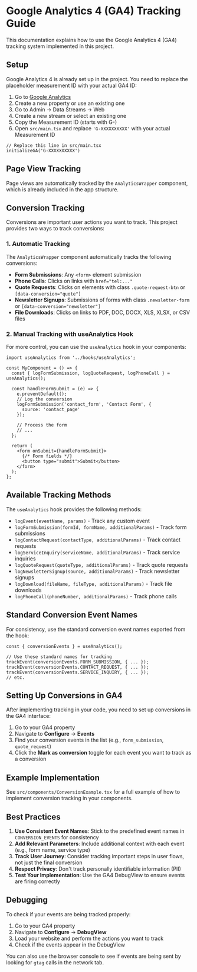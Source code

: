 # Google Analytics 4 (GA4) Tracking Guide

This documentation explains how to use the Google Analytics 4 (GA4) tracking system implemented in this project.

## Setup

Google Analytics 4 is already set up in the project. You need to replace the placeholder measurement ID with your actual GA4 ID:

1. Go to [Google Analytics](https://analytics.google.com/)
2. Create a new property or use an existing one
3. Go to Admin → Data Streams → Web
4. Create a new stream or select an existing one
5. Copy the Measurement ID (starts with G-)
6. Open `src/main.tsx` and replace `'G-XXXXXXXXXX'` with your actual Measurement ID

```tsx
// Replace this line in src/main.tsx
initializeGA('G-XXXXXXXXXX')
```

## Page View Tracking

Page views are automatically tracked by the `AnalyticsWrapper` component, which is already included in the app structure.

## Conversion Tracking

Conversions are important user actions you want to track. This project provides two ways to track conversions:

### 1. Automatic Tracking

The `AnalyticsWrapper` component automatically tracks the following conversions:

- **Form Submissions**: Any `<form>` element submission
- **Phone Calls**: Clicks on links with `href="tel:..."` 
- **Quote Requests**: Clicks on elements with class `.quote-request-btn` or `[data-conversion="quote"]`
- **Newsletter Signups**: Submissions of forms with class `.newsletter-form` or `[data-conversion="newsletter"]`
- **File Downloads**: Clicks on links to PDF, DOC, DOCX, XLS, XLSX, or CSV files

### 2. Manual Tracking with useAnalytics Hook

For more control, you can use the `useAnalytics` hook in your components:

```tsx
import useAnalytics from '../hooks/useAnalytics';

const MyComponent = () => {
  const { logFormSubmission, logQuoteRequest, logPhoneCall } = useAnalytics();
  
  const handleFormSubmit = (e) => {
    e.preventDefault();
    // Log the conversion
    logFormSubmission('contact_form', 'Contact Form', {
      source: 'contact_page'
    });
    
    // Process the form
    // ...
  };
  
  return (
    <form onSubmit={handleFormSubmit}>
      {/* Form fields */}
      <button type="submit">Submit</button>
    </form>
  );
};
```

## Available Tracking Methods

The `useAnalytics` hook provides the following methods:

- `logEvent(eventName, params)` - Track any custom event
- `logFormSubmission(formId, formName, additionalParams)` - Track form submissions
- `logContactRequest(contactType, additionalParams)` - Track contact requests
- `logServiceInquiry(serviceName, additionalParams)` - Track service inquiries
- `logQuoteRequest(quoteType, additionalParams)` - Track quote requests
- `logNewsletterSignup(source, additionalParams)` - Track newsletter signups
- `logDownload(fileName, fileType, additionalParams)` - Track file downloads
- `logPhoneCall(phoneNumber, additionalParams)` - Track phone calls

## Standard Conversion Event Names

For consistency, use the standard conversion event names exported from the hook:

```tsx
const { conversionEvents } = useAnalytics();

// Use these standard names for tracking
trackEvent(conversionEvents.FORM_SUBMISSION, { ... });
trackEvent(conversionEvents.CONTACT_REQUEST, { ... });
trackEvent(conversionEvents.SERVICE_INQUIRY, { ... });
// etc.
```

## Setting Up Conversions in GA4

After implementing tracking in your code, you need to set up conversions in the GA4 interface:

1. Go to your GA4 property
2. Navigate to **Configure** → **Events**
3. Find your conversion events in the list (e.g., `form_submission`, `quote_request`)
4. Click the **Mark as conversion** toggle for each event you want to track as a conversion

## Example Implementation

See `src/components/ConversionExample.tsx` for a full example of how to implement conversion tracking in your components.

## Best Practices

1. **Use Consistent Event Names**: Stick to the predefined event names in `CONVERSION_EVENTS` for consistency
2. **Add Relevant Parameters**: Include additional context with each event (e.g., form name, service type)
3. **Track User Journey**: Consider tracking important steps in user flows, not just the final conversion
4. **Respect Privacy**: Don't track personally identifiable information (PII)
5. **Test Your Implementation**: Use the GA4 DebugView to ensure events are firing correctly

## Debugging

To check if your events are being tracked properly:

1. Go to your GA4 property
2. Navigate to **Configure** → **DebugView**
3. Load your website and perform the actions you want to track
4. Check if the events appear in the DebugView

You can also use the browser console to see if events are being sent by looking for `gtag` calls in the network tab. 